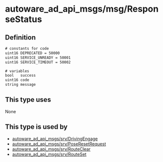 # autoware_ad_api_msgs/msg/ResponseStatus

## Definition

```txt
# constants for code
uint16 DEPRECATED = 50000
uint16 SERVICE_UNREADY = 50001
uint16 SERVICE_TIMEOUT = 50002

# variables
bool   success
uint16 code
string message
```

## This type uses

None

## This type is used by

- [autoware_ad_api_msgs/srv/DrivingEngage](../../autoware_ad_api_msgs/srv/driving_engage.md)
- [autoware_ad_api_msgs/srv/PoseResetRequest](../../autoware_ad_api_msgs/srv/pose_reset_request.md)
- [autoware_ad_api_msgs/srv/RouteClear](../../autoware_ad_api_msgs/srv/route_clear.md)
- [autoware_ad_api_msgs/srv/RouteSet](../../autoware_ad_api_msgs/srv/route_set.md)
